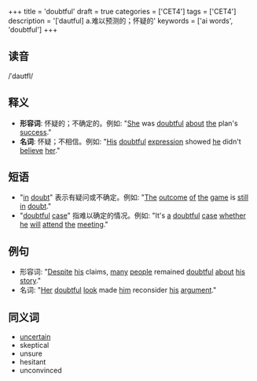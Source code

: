 +++
title = 'doubtful'
draft = true
categories = ['CET4']
tags = ['CET4']
description = '[ˈdautful] a.难以预测的；怀疑的'
keywords = ['ai words', 'doubtful']
+++

## 读音
/ˈdaʊtfl/

## 释义
- **形容词**: 怀疑的；不确定的。例如: "[She](/post/she/) was [doubtful](/post/doubtful/) [about](/post/about/) [the](/post/the/) plan's [success](/post/success/)."
- **名词**: 怀疑；不相信。例如: "[His](/post/his/) [doubtful](/post/doubtful/) [expression](/post/expression/) showed [he](/post/he/) didn't [believe](/post/believe/) [her](/post/her/)."

## 短语
- "[in](/post/in/) [doubt](/post/doubt/)" 表示有疑问或不确定。例如: "[The](/post/the/) [outcome](/post/outcome/) [of](/post/of/) [the](/post/the/) [game](/post/game/) is [still](/post/still/) [in](/post/in/) [doubt](/post/doubt/)."
- "[doubtful](/post/doubtful/) [case](/post/case/)" 指难以确定的情况。例如: "It's [a](/post/a/) [doubtful](/post/doubtful/) [case](/post/case/) [whether](/post/whether/) [he](/post/he/) [will](/post/will/) [attend](/post/attend/) [the](/post/the/) [meeting](/post/meeting/)."

## 例句
- 形容词: "[Despite](/post/despite/) [his](/post/his/) claims, [many](/post/many/) [people](/post/people/) remained [doubtful](/post/doubtful/) [about](/post/about/) [his](/post/his/) [story](/post/story/)."
- 名词: "[Her](/post/her/) [doubtful](/post/doubtful/) [look](/post/look/) made [him](/post/him/) reconsider [his](/post/his/) [argument](/post/argument/)."

## 同义词
- [uncertain](/post/uncertain/)
- skeptical
- unsure
- hesitant
- unconvinced

